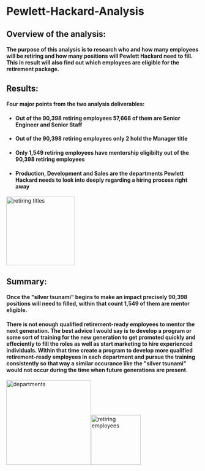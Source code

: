 # Pewlett-Hackard-Analysis

## Overview of the analysis: 
#### The purpose of this analysis is to research who and how many employees will be retiring and how many positions will Pewlett Hackard need to fill. This in result will also find out which employees are eligible for the retirement package.

## Results: 
#### Four major points from the two analysis deliverables:
- #### Out of the 90,398 retiring employees 57,668 of them are Senior Engineer and Senior Staff
- #### Out of the 90,398 retiring employees only 2 hold the Manager title
- #### Only 1,549 retiring employees have mentorship eligibilty out of the 90,398 retiring employees
- #### Production, Development and Sales are the departments Pewlett Hackard needs to look into deeply regarding a hiring process right away 
<img width="179" alt="retiring titles" src="https://user-images.githubusercontent.com/86431959/129496256-9bdd75f6-ff39-4a0b-9f4e-ade8cd63adbc.png">

## Summary: 
#### Once the "silver tsunami" begins to make an impact precisely 90,398 positions will need to filled, within that count 1,549 of them are mentor eligible.
 
#### There is not enough qualified retirement-ready employees to mentor the next generation. The best advice I would say is to develop a program or some sort of training for the new generation to get promoted quickly and effeciently to fill the roles as well as start marketing to hire experienced individuals. Within that time create a program to develop more qualified retirement-ready employees in each department and pursue the training consistently so that way a similar occurance like the "silver tsunami" would not occur during the time when future generations are present.
<img width="221" alt="departments" src="https://user-images.githubusercontent.com/86431959/129496252-7ffe8cc2-d6be-4ea3-b41c-ded6cce3dbc5.png"><img width="130" alt="retiring employees" src="https://user-images.githubusercontent.com/86431959/129496263-c59b19eb-257e-43b9-9de5-8c439c27eb9b.png">
